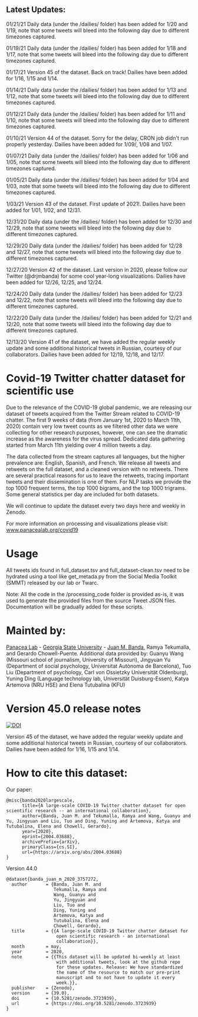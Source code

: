 ## Latest Updates:

01/21/21 Daily data (under the /dailies/ folder) has been added for 1/20 and 1/19, note that some tweets will bleed into the following day due to different timezones captured.

01/19/21 Daily data (under the /dailies/ folder) has been added for 1/18 and 1/17, note that some tweets will bleed into the following day due to different timezones captured.

01/17/21 Version 45 of the dataset. Back on track! Dailies have been added for 1/16, 1/15 and 1/14.

01/14/21 Daily data (under the /dailies/ folder) has been added for 1/13 and 1/12, note that some tweets will bleed into the following day due to different timezones captured.

01/12/21 Daily data (under the /dailies/ folder) has been added for 1/11 and 1/10, note that some tweets will bleed into the following day due to different timezones captured.

01/10/21 Version 44 of the dataset. Sorry for the delay, CRON job didn't run properly yesterday. Dailies have been added for 1/09/, 1/08 and 1/07.

01/07/21 Daily data (under the /dailies/ folder) has been added for 1/06 and 1/05, note that some tweets will bleed into the following day due to different timezones captured.

01/05/21 Daily data (under the /dailies/ folder) has been added for 1/04 and 1/03, note that some tweets will bleed into the following day due to different timezones captured.

1/03/21 Version 43 of the dataset. First update of 2021!. Dailies have been added for 1/01, 1/02, and 12/31.

12/31/20 Daily data (under the /dailies/ folder) has been added for 12/30 and 12/29, note that some tweets will bleed into the following day due to different timezones captured.

12/29/20 Daily data (under the /dailies/ folder) has been added for 12/28 and 12/27, note that some tweets will bleed into the following day due to different timezones captured.

12/27/20 Version 42 of the dataset. Last version in 2020, please follow our Twitter (@drjmbanda) for some cool year-long visualizations. Dailies have been added for 12/26, 12/25, and 12/24.

12/24/20 Daily data (under the /dailies/ folder) has been added for 12/23 and 12/22, note that some tweets will bleed into the following day due to different timezones captured.

12/22/20 Daily data (under the /dailies/ folder) has been added for 12/21 and 12/20, note that some tweets will bleed into the following day due to different timezones captured.

12/13/20 Version 41 of the dataset, we have added the regular weekly update and some additional historical tweets in Russian, courtesy of our collaborators. Dailies have been added for 12/19, 12/18, and 12/17.

# Covid-19 Twitter chatter dataset for scientific use

Due to the relevance of the COVID-19 global pandemic, we are releasing our dataset of tweets acquired from the Twitter Stream related to COVID-19 chatter. The first 9 weeks of data (from January 1st, 2020 to March 11th, 2020) contain very low tweet counts as we filtered other data we were collecting for other research purposes, however, one can see the dramatic increase as the awareness for the virus spread. Dedicated data gathering started from March 11th yielding over 4 million tweets a day.

The data collected from the stream captures all languages, but the higher prevalence are:  English, Spanish, and French. We release all tweets and retweets on the full dataset, and a cleaned version with no retweets. There are several practical reasons for us to leave the retweets, tracing important tweets and their dissemination is one of them. For NLP tasks we provide the top 1000 frequent terms, the top 1000 bigrams, and the top 1000 trigrams. Some general statistics per day are included for both datasets.

We will continue to update the dataset every two days here and weekly in Zenodo. 

For more information on processing and visualizations please visit: www.panacealab.org/covid19

# Usage 

All tweets ids found in full_dataset.tsv and full_dataset-clean.tsv need to be hydrated using a tool like get_metada.py from the Social Media Toolkit (SMMT) released by our lab or Twarc. 

Note: All the code in the /processing_code folder is provided as-is, it was used to generate the provided files from the source Tweet JSON files. Documentation will be gradually added for these scripts. 

# Mainted by:

[Panacea Lab](www.panacealab.org) - [Georgia State University](www.gsu.edu) - [Juan M. Banda](www.jmbanda.com), Ramya Tekumalla, and Gerardo Chowell-Puente.
Additional data provided by: Guanyu Wang (Missouri school of journalism, University of Missouri), Jingyuan Yu (Department of social psychology, Universitat Autònoma de Barcelona), Tuo Liu (Department of psychology, Carl von Ossietzky Universität Oldenburg), Yuning Ding (Language technology lab, Universität Duisburg-Essen), Katya Artemova (NRU HSE) and Elena Tutubalina (KFU)

# Version 45.0 release notes

[![DOI](https://zenodo.org/badge/DOI/10.5281/zenodo.4445835.svg)](https://doi.org/10.5281/zenodo.4445835)

Version 45 of the dataset, we have added the regular weekly update and some additional historical tweets in Russian, courtesy of our collaborators. Dailies have been added for 1/16, 1/15 and 1/14.


# How to cite this dataset:

Our paper: 
```
@misc{banda2020largescale,
      title={A large-scale COVID-19 Twitter chatter dataset for open scientific research -- an international collaboration}, 
      author={Banda, Juan M. and Tekumalla, Ramya and Wang, Guanyu and Yu, Jingyuan and Liu, Tuo and Ding, Yuning and Artemova, Katya and Tutubalinа, Elena and Chowell, Gerardo},
      year={2020},
      eprint={2004.03688},
      archivePrefix={arXiv},
      primaryClass={cs.SI},
      url={https://arxiv.org/abs/2004.03688}
}

```

Version 44.0

```
@dataset{banda_juan_m_2020_3757272,
  author       = {Banda, Juan M. and
                  Tekumalla, Ramya and
                  Wang, Guanyu and
                  Yu, Jingyuan and
                  Liu, Tuo and
                  Ding, Yuning and
                  Artemova, Katya and
                  Tutubalinа, Elena and
                  Chowell, Gerardo},
  title        = {{A large-scale COVID-19 Twitter chatter dataset for 
                   open scientific research - an international
                   collaboration}},
  month        = may,
  year         = 2020,
  note         = {{This dataset will be updated bi-weekly at least 
                   with additional tweets, look at the github repo
                   for these updates. Release: We have standardized
                   the name of the resource to match our pre-print
                   manuscript and to not have to update it every
                   week.}},
  publisher    = {Zenodo},
  version      = {39.0},
  doi          = {10.5281/zenodo.3723939},
  url          = {https://doi.org/10.5281/zenodo.3723939}
}

```
